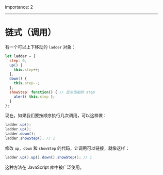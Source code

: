 importance: 2

---

# 链式（调用）

有一个可以上下移动的 `ladder` 对象：

```js
let ladder = {
  step: 0,
  up() { 
    this.step++;
  },
  down() { 
    this.step--;
  },
  showStep: function() { // 显示当前的 step
    alert( this.step );
  }
};
```

现在，如果我们要按顺序执行几次调用，可以这样做：

```js
ladder.up();
ladder.up();
ladder.down();
ladder.showStep(); // 1
```

修改 `up`，`down` 和 `showStep` 的代码，让调用可以链接，就像这样：

```js
ladder.up().up().down().showStep(); // 1
```

这种方法在 JavaScript 库中被广泛使用。
